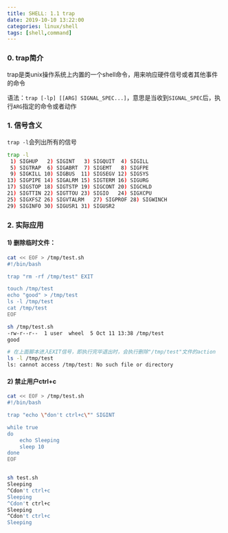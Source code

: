 ```yaml
---
title: SHELL: 1.1 trap
date: 2019-10-10 13:22:00
categories: linux/shell
tags: [shell,command]
---
```


### 0. trap简介
trap是类unix操作系统上内置的一个shell命令，用来响应硬件信号或者其他事件的命令

语法：`trap [-lp] [[ARG] SIGNAL_SPEC...]`，意思是当收到`SIGNAL_SPEC`后，执行`ARG`指定的命令或者动作

### 1. 信号含义
`trap -l`会列出所有的信号
``` bash
trap -l
 1) SIGHUP	 2) SIGINT	 3) SIGQUIT	 4) SIGILL
 5) SIGTRAP	 6) SIGABRT	 7) SIGEMT	 8) SIGFPE
 9) SIGKILL	10) SIGBUS	11) SIGSEGV	12) SIGSYS
13) SIGPIPE	14) SIGALRM	15) SIGTERM	16) SIGURG
17) SIGSTOP	18) SIGTSTP	19) SIGCONT	20) SIGCHLD
21) SIGTTIN	22) SIGTTOU	23) SIGIO	24) SIGXCPU
25) SIGXFSZ	26) SIGVTALRM	27) SIGPROF	28) SIGWINCH
29) SIGINFO	30) SIGUSR1	31) SIGUSR2	
```

### 2. 实际应用
#### 1) 删除临时文件：
``` bash
cat << EOF > /tmp/test.sh
#!/bin/bash

trap "rm -rf /tmp/test" EXIT

touch /tmp/test
echo "good" > /tmp/test
ls -l /tmp/test
cat /tmp/test
EOF

sh /tmp/test.sh 
-rw-r--r--  1 user  wheel  5 Oct 11 13:38 /tmp/test
good

# 在上面脚本进入EXIT信号，即执行完毕退出时，会执行删除"/tmp/test"文件的action
ls -l /tmp/test
ls: cannot access /tmp/test: No such file or directory
```

#### 2) 禁止用户ctrl+c
``` bash
cat << EOF > /tmp/test.sh
#!/bin/bash

trap "echo \"don't ctrl+c\"" SIGINT

while true
do
    echo Sleeping
    sleep 10
done
EOF


sh test.sh 
Sleeping
^Cdon't ctrl+c
Sleeping
^Cdon't ctrl+c
Sleeping
^Cdon't ctrl+c
Sleeping
```